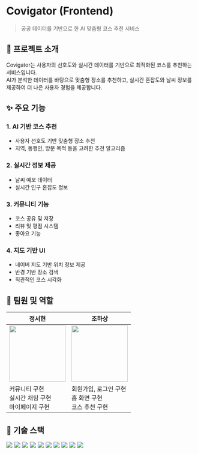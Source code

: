 # Covigator (Frontend)

> 공공 데이터를 기반으로 한 AI 맞춤형 코스 추천 서비스

## 📌 프로젝트 소개

Covigator는 사용자의 선호도와 실시간 데이터를 기반으로 최적화된 코스를 추천하는 서비스입니다. <br>AI가 분석한 데이터를 바탕으로 맞춤형 장소를 추천하고, 실시간 혼잡도와 날씨 정보를 제공하여 더 나은 사용자 경험을 제공합니다.

## ✨ 주요 기능

### 1. AI 기반 코스 추천
- 사용자 선호도 기반 맞춤형 장소 추천
- 지역, 동행인, 방문 목적 등을 고려한 추천 알고리즘

### 2. 실시간 정보 제공
- 날씨 예보 데이터
- 실시간 인구 혼잡도 정보

  
### 3. 커뮤니티 기능
- 코스 공유 및 저장
- 리뷰 및 평점 시스템
- 좋아요 기능

### 4. 지도 기반 UI
- 네이버 지도 기반 위치 정보 제공
- 반경 기반 장소 검색
- 직관적인 코스 시각화

## 👥 팀원 및 역할
|정서현|조하상|
|---|---|
|<a href="https://github.com/hyunn522"><img src="https://github.com/user-attachments/assets/ef4decb5-f79c-4760-9861-8304b158eef6" width="150" height="150"></a>|<a href="https://github.com/crohasang"><img src="https://github.com/user-attachments/assets/eebf5f4f-67ff-40bb-a7ac-af20e0b07d68" width="150" height="150"></a>|
|커뮤니티 구현<br>실시간 채팅 구현<br>마이페이지 구현|회원가입, 로그인 구현<br>홈 화면 구현<br>코스 추천 구현|

## 🔧 기술 스택
<div style="display: flex; gap: 5px;">
<img src="https://img.shields.io/badge/React-61DAFB?style=for-the-badge&logo=React&logoColor=white">
<img src="https://img.shields.io/badge/TypeScript-3178C6?style=for-the-badge&logo=TypeScript&logoColor=white">
<img src="https://img.shields.io/badge/Tailwind CSS-06B6D4?style=for-the-badge&logo=Tailwind CSS&logoColor=white">
<img src="https://img.shields.io/badge/Zustand-333333?style=for-the-badge&logo=react&logoColor=white">
<img src="https://img.shields.io/badge/React Query-FF4154?style=for-the-badge&logo=React Query&logoColor=white">
<img src="https://img.shields.io/badge/shadcn/ui-000000?style=for-the-badge&logo=shadcnui&logoColor=white">
<img src="https://img.shields.io/badge/React Icons-EA4AAA?style=for-the-badge&logo=React&logoColor=white">
<img src="https://img.shields.io/badge/MUI-007FFF?style=for-the-badge&logo=MUI&logoColor=white">
<img src="https://img.shields.io/badge/Kakao Maps-FFCD00?style=for-the-badge&logo=kakao&logoColor=black">
<img src="https://img.shields.io/badge/공공데이터 API-337CCF?style=for-the-badge">
</div>


